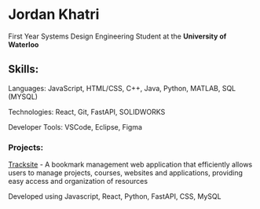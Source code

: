 # Jordan Khatri
 First Year Systems Design Engineering Student at the **University of Waterloo**

## Skills:
Languages: JavaScript, HTML/CSS, C++, Java, Python, MATLAB, SQL (MYSQL)

Technologies: React, Git, FastAPI, SOLIDWORKS

Developer Tools: VSCode, Eclipse, Figma

### Projects:
[Tracksite](https://github.com/jkhatri23/Tracksite) - A bookmark management web application that efficiently allows users to manage projects, courses, websites and applications, providing easy access and organization of resources

Developed using Javascript, React, Python, FastAPI, CSS, MySQL
